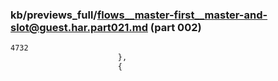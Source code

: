 ### kb/previews_full/flows__master-first__master-and-slot@guest.har.part021.md (part 002)

```md
4732
                        },
                        {
           
```

```
